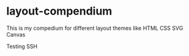 # layout-compendium
This is my compedium for different layout themes like HTML CSS SVG Canvas

Testing SSH
